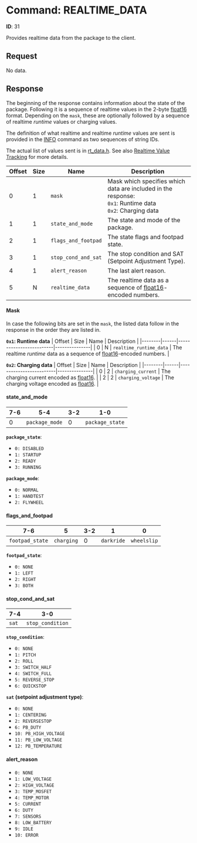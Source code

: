 # Command: REALTIME_DATA

**ID**: 31

Provides realtime data from the package to the client.

## Request

No data.

## Response

The beginning of the response contains information about the state of the package. Following it is a sequence of realtime values in the 2-byte [float16](float16.md) format. Depending on the `mask`, these are optionally followed by a sequence of realtime _runtime_ values or charging values.

The definition of what realtime and realtime _runtime_ values are sent is provided in the [INFO](INFO.md) command as two sequences of string IDs.

The actual list of values sent is in [rt_data.h](/src/rt_data.h). See also [Realtime Value Tracking](../realtime_value_tracking.md) for more details.

| Offset | Size | Name                  | Description   |
|--------|------|-----------------------|---------------|
| 0      | 1    | `mask`                | Mask which specifies which data are included in the response:<br> `0x1`: Runtime data<br> `0x2`: Charging data |
| 1      | 1    | `state_and_mode`      | The state and mode of the package. |
| 2      | 1    | `flags_and_footpad`   | The state flags and footpad state. |
| 3      | 1    | `stop_cond_and_sat`   | The stop condition and SAT (Setpoint Adjustment Type). |
| 4      | 1    | `alert_reason`        | The last alert reason. |
| 5      | N    | `realtime_data`       | The realtime data as a sequence of [float16](float16.md)-encoded numbers. |

#### Mask

In case the following bits are set in the `mask`, the listed data follow in the response in the order they are listed in.

**`0x1`: Runtime data**
| Offset | Size | Name                    | Description   |
|--------|------|-------------------------|---------------|
| 0      | N    | `realtime_runtime_data` | The realtime _runtime_ data as a sequence of [float16](float16.md)-encoded numbers. |

**`0x2`: Charging data**
| Offset | Size | Name                    | Description   |
|--------|------|-------------------------|---------------|
| 0      | 2    | `charging_current` | The charging current encoded as [float16](float16.md). |
| 2      | 2    | `charging_voltage` | The charging voltage encoded as [float16](float16.md). |


#### state_and_mode

| 7-6 |            5-4 | 3-2 |             1-0 |
|-----|----------------|-----|-----------------|
|   0 | `package_mode` |   0 | `package_state` |

**`package_state`**:
- `0: DISABLED`
- `1: STARTUP`
- `2: READY`
- `3: RUNNING`

**`package_mode`**:
- `0: NORMAL`
- `1: HANDTEST`
- `2: FLYWHEEL`

#### flags_and_footpad

|             7-6 |          5 | 3-2 |          1 |           0 |
|-----------------|------------|-----|------------|-------------|
| `footpad_state` | `charging` |   0 | `darkride` | `wheelslip` |

**`footpad_state`**:
- `0: NONE`
- `1: LEFT`
- `2: RIGHT`
- `3: BOTH`

#### stop_cond_and_sat

|   7-4 |              3-0 |
|-------|------------------|
| `sat` | `stop_condition` |

**`stop_condition`**:
- `0: NONE`
- `1: PITCH`
- `2: ROLL`
- `3: SWITCH_HALF`
- `4: SWITCH_FULL`
- `5: REVERSE_STOP`
- `6: QUICKSTOP`

**`sat` (setpoint adjustment type)**:
- `0: NONE`
- `1: CENTERING`
- `2: REVERSESTOP`
- `6: PB_DUTY`
- `10: PB_HIGH_VOLTAGE`
- `11: PB_LOW_VOLTAGE`
- `12: PB_TEMPERATURE`

#### alert_reason

- `0: NONE`
- `1: LOW_VOLTAGE`
- `2: HIGH_VOLTAGE`
- `3: TEMP_MOSFET`
- `4: TEMP_MOTOR`
- `5: CURRENT`
- `6: DUTY`
- `7: SENSORS`
- `8: LOW_BATTERY`
- `9: IDLE`
- `10: ERROR`
